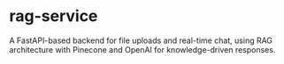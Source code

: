 # rag-service
A FastAPI-based backend for file uploads and real-time chat, using RAG architecture with Pinecone and OpenAI for knowledge-driven responses.
